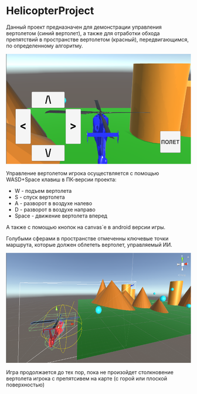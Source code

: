 # HelicopterProject
Данный проект предназначен для демонстрации управления вертолетом (синий вертолет), а также для отработки обхода препятствий в пространстве вертолетом (красный), передвигающимся, по определенному алгоритму.

<img src="/Hel_01.png" width="520" height="300">

Управление вертолетом игрока осуществляется с помощью WASD+Space клавиш в ПК-версии проекта:
- W - подъем вертолета
- S - спуск вертолета
- A - разворот в воздухе налево
- D - разворот в воздухе направо
- Space - движение вертолета вперед

А также с помощью кнопок на canvas`е в android версии игры.

Голубыми сферами в пространстве отмеченны ключевые точки маршрута, которые должен облететь вертолет, управляемый ИИ.

<img src="/Hel_02.png" width="520" height="300">

Игра продолжается до тех пор, пока не произойдет столкновение вертолета игрока с препятсивем на карте (с горой или плоской поверхностью)
